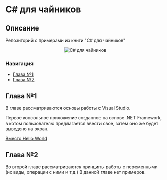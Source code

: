 # C# для чайников

## Описание
Репозиторий с примерами из книги "C# для чайников"
<p align="center">
<img src="https://content1.rozetka.com.ua/goods/images/big/170749372.jpg" title="C# для чайников" alt="C# для чайников">
</p>

### Навигация
* [Глава №1](#Глава-1)
* [Глава №2](#Глава-2)


## Глава №1
В главе рассматриваются основы работы с Visual Studio.

Первое консольное приложение созданное на основе .NET Framework, в котом пользователю предлагается ввести свое, затем оно же будет выведено на экран.

[Вместо Hello World](/ch1/Program1/Program1/Program.cs "Нажмите что-бы открыть")


## Глава №2
Во второй главе рассматриваются принципы работы с переменными (их виды, операции с ними и т.д.)
В данной главе нет примеров.
